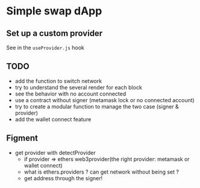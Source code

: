 # Simple swap dApp

## Set up a custom provider

See in the `useProvider.js` hook

## TODO

- add the function to switch network
- try to understand the several render for each block
- see the behavior with no account connected
- use a contract without signer (metamask lock or no connected account)
- try to create a modular function to manage the two case (signer & provider)
- add the wallet connect feature

## Figment

- get provider with detectProvider
  - if provider => ethers web3provider(the right provider: metamask or wallet connect)
  - what is ethers.providers ? can get network without being set ?
  - get address through the signer!
